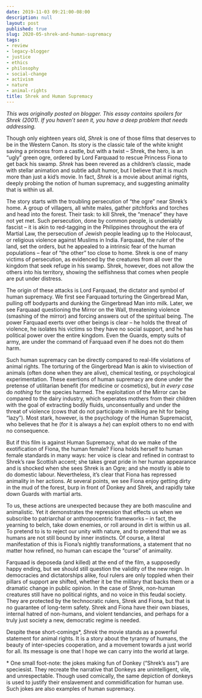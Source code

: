 ```yaml
---
date: 2019-11-03 09:21:00-08:00
description: null
layout: post
published: true
slug: 2020-05-shrek-and-human-supremacy
tags:
- review
- legacy-blogger
- justice
- ethics
- philosophy
- social-change
- activism
- nature
- animal-rights
title: Shrek and Human Supremacy
---
```



*This was originally posted on blogger.*
*This essay contains spoilers for Shrek (2001). If you haven’t seen it, you have a deep problem that needs addressing.*  

  

Though only eighteen years old, *Shrek* is one of those films
that deserves to be in the Western Canon. Its story is the classic tale
of the white knight saving a princess from a castle, but with a twist –
Shrek, the hero, is an “ugly” green ogre, ordered by Lord Farquaad to
rescue Princess Fiona to get back his swamp. *Shrek* has been
revered as a children’s classic, made with stellar animation and subtle
adult humor, but I believe that it is much more than just a kid’s movie.
In fact, *Shrek* is a movie about animal rights, deeply probing the notion of human supremacy, and suggesting animality that is within us all.  

  

The story starts with the troubling persecution of “the ogre” near
Shrek’s home. A group of villagers, all white males, gather pitchforks
and torches and head into the forest. Their task: to kill Shrek, the
“menace” they have not yet met. Such persecution, done by common people,
is undeniably fascist – it is akin to red-tagging in the Philippines
throughout the era of Martial Law, the persecution of Jewish people
leading up to the Holocaust, or religious violence against Muslims in
India. Farquaad, the ruler of the land, set the orders, but he appealed
to a intrinsic fear of the human populations – fear of “the other” too
close to home. Shrek is one of many victims of persecution, as evidenced
by the creatures from all over the kingdom that seek refuge in his
swamp. Shrek, however, does not allow the others into his territory,
showing the selfishness that comes when people are put under distress.  

  

The origin of these attacks is Lord Farquaad, the dictator and symbol
of human supremacy. We first see Farquaad torturing the Gingerbread
Man, pulling off bodyparts and dunking the Gingerbread Man into milk.
Later, we see Farquaad questioning the Mirror on the Wall, threatening
violence (smashing of the mirror) and forcing answers out of the
spiritual being. The power Farquaad exerts over other beings is clear –
he holds the threat of violence, he isolates his victims so they have no
social support, and he has political power over the entire kingdom.
Even the Guards, empty suits of army, are under the command of Farquaad
even if he does not do them harm.  

  

Such human supremacy can be directly compared to real-life violations
of animal rights. The torturing of the Gingerbread Man is akin to
vivisection of animals (often done when they are alive), chemical
testing, or psychological experimentation. These exertions of human
supremacy are done under the pretense of utilitarian benefit (for
medicine or cosmetics), but *in every case* do *nothing*
for the species harmed. The exploitation of the Mirror can be compared
to the dairy industry, which seperates mothers from their children with
the goal of extracting bodily fluids, unconsentually and under the
threat of violence (cows that do not participate in milking are hit for
being “lazy”). Most stark, however, is the psychology of the Human
Supremacist, who believes that he (for it is always a *he*) can exploit others to no end with no consequence.  

  

But if this film is against Human Supremacy, what do we make of the
exotification of Fiona, the human female? Fiona holds herself to human
female standards in many ways: her voice is clear and refined in
contrast to Shrek’s raw Scottish accent; she takes great pride in her
human appearance and is shocked when she sees Shrek is an Ogre; and she
mostly is able to do domestic labour. Nevertheless, it’s clear that
Fiona has repressed animality in her actions. At several points, we see
Fiona enjoy getting dirty in the mud of the forest, burp in front of
Donkey and Shrek, and rapidly take down Guards with martial arts.  

  

To us, these actions are unexpected because they are both masculine
and animalistic. Yet it demonstrates the repression that effects us when
we subscribe to patriarchal or anthropocentric frameworks – in fact,
the yearning to belch, take down enemies, or roll around in dirt is
within us all. To pretend to is to reject our unity with nature, and to
pretend that we as humans are not still bound by inner instincts. Of
course, a literal manifestation of this is Fiona’s nightly
transformations, a statement that no matter how refined, no human can
escape the “curse” of animality.  

  

Farquaad is deposeda (and killed) at the end of the film, a
supposedly happy ending, but we should still question the validity of
the new reign. In democracies and dictatorships alike, foul rulers are
only toppled when their pillars of support are shifted, whether it be
the military that backs them or a dramatic change in public opinion. In
the case of Shrek, non-human creatures still have no political rights,
and no voice in this feudal society. They are protected by the
technocratic rulers, Shrek and Fiona, but that is no guarantee of
long-term safety. Shrek and Fiona have their own biases, internal hatred
of non-humans, and violent tendancies, and perhaps for a truly just
society a new, democratic regime is needed.  

  

Despite these short-comings\*, *Shrek* the movie stands as a
powerful statement for animal rights. It is a story about the tyranny of
humans, the beauty of inter-species cooperation, and a movement towards
a just world for all. Its message is one that I hope we can carry into
the world at large.  

  

\* One small foot-note: the jokes making fun of Donkey (“Shrek’s ass”)
are speciesist. They recreate the narrative that Donkeys are
unintelligent, vile, and unrespectable. Though used comically, the same
depiction of donkeys is used to justify their enslavement and
commidification for human use. Such jokes are also examples of human
supremacy.